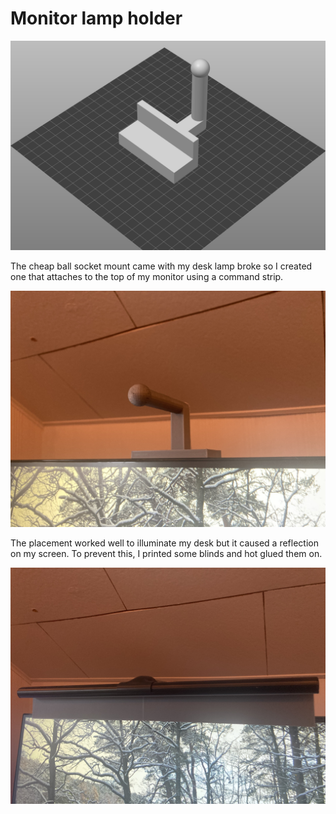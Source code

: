 # Monitor lamp holder

![A rendering of the 3D Model](images/Render.png)

The cheap ball socket mount came with my desk lamp broke so I created one that attaches to the top of my monitor using a command strip.

![A photo of the mount attached to a monitor](images/Mount.png)

The placement worked well to illuminate my desk but it caused a reflection on my screen. To prevent this, I printed some blinds and hot glued them on.

![A photo of the Lamp attached to the monitor with](images/Lamp.png)
